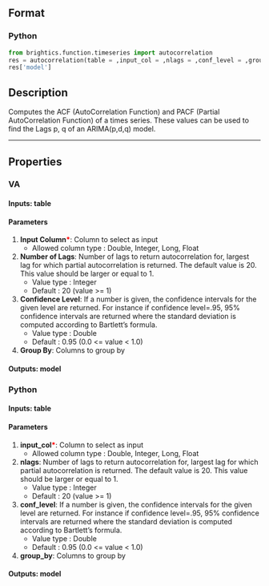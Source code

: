 ## Format
### Python
```python
from brightics.function.timeseries import autocorrelation
res = autocorrelation(table = ,input_col = ,nlags = ,conf_level = ,group_by = )
res['model']
```

## Description
Computes the ACF (AutoCorrelation Function) and PACF (Partial AutoCorrelation Function) of a times series. These values can be used to find the Lags p, q of an ARIMA(p,d,q) model.

---

## Properties
### VA
#### Inputs: table

#### Parameters
1. **Input Column**<b style="color:red">*</b>: Column to select as input
   - Allowed column type : Double, Integer, Long, Float
2. **Number of Lags**: Number of lags to return autocorrelation for, largest lag for which partial autocorrelation is returned. The default value is 20. This value should be larger or equal to 1.
   - Value type : Integer
   - Default : 20 (value >= 1)
3. **Confidence Level**: If a number is given, the confidence intervals for the given level are returned. For instance if confidence level=.95, 95% confidence intervals are returned where the standard deviation is computed according to Bartlett’s formula.
   - Value type : Double
   - Default : 0.95 (0.0 <= value < 1.0)
4. **Group By**: Columns to group by

#### Outputs: model

### Python
#### Inputs: table

#### Parameters
1. **input_col**<b style="color:red">*</b>: Column to select as input
   - Allowed column type : Double, Integer, Long, Float
2. **nlags**: Number of lags to return autocorrelation for, largest lag for which partial autocorrelation is returned. The default value is 20. This value should be larger or equal to 1.
   - Value type : Integer
   - Default : 20 (value >= 1)
3. **conf_level**: If a number is given, the confidence intervals for the given level are returned. For instance if confidence level=.95, 95% confidence intervals are returned where the standard deviation is computed according to Bartlett’s formula.
   - Value type : Double
   - Default : 0.95 (0.0 <= value < 1.0)
4. **group_by**: Columns to group by

#### Outputs: model


